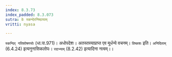 ```yaml
---
index: 8.3.73
index_padded: 8.3.073
sutra: वेः स्कन्देरनिष्ठायाम्
vritti: nyasa

---
```

`स्कन्दिर् गतिशोषणयोः` (धा.पा.971)। अधोपदेशः। अतस्तस्याप्राप्त एव मूर्धन्ये वचनम्। `विष्कशः` इति। `अनिदिताम्` (6.4.24) इत्यनुनासिकलोपः। `रदाभ्याम्` (8.2.42) इत्यादिना नत्वम्।।